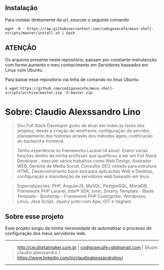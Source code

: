 
## Instalação
Para instalar diretamente da url, exucute o seguinte comando

```
wget -O - https://raw.githubusercontent.com/codigosecafe/meus-shell-scripts/master/install.sh | bash
```

## ATENÇÃO
Os arquivos presente neste repositório, passam por constante manutenção com forme aumento o meu conhecimento em Servidores baseados em Linux com Ubuntu. 

Para baixar esse repositorio via linha de comando no linux Ubuntu
```
$ wget https://github.com/codigosecafe/meus-shell-scripts/archive/master.zip -O master.zip
```
# Sobre: Claudio Alexssandro Lino

>Sou Full Stack Developer gosto de atuar em todas as fazes dos projetos, desde a criação do wireframe, configuração do servidor, planejamento das historias através dos métodos ágeis, codificação do backend e frontend. 
>
>Tenho experiência no frameworks Laravel (4 anos). Exerci varias funções dentro da minha profissão que qualificou a ser um Full Stack Developer , executei vários trabalhos como Web Design, Ilustrador WEB, Gerente de Media Social, Consultor SEO voltado para estrutura HTML, Desenvolvimento back-end para aplicações Web e Desktop, configuração e manutenção de servidores web baseado em linux. 
>

>Especializações: PHP, AngularJS, MySQL, PostgreSQL, MariaDB, Framework PHP Laravel, Intel® XDK, Ionic, Smarty Template - Blade Template - Bootstrap - Framework PHP CodeIgniter, Wordpress, Linux, Java Script, Jquery junto com Ajax, GIT e Vagrant.

## Sobre esse projeto

Esse projeto surgiu da minha necessidade de automatizar o processo de configuração dos meus servidores web.


---
> http://cecdigitalmaker.com.br | codigosecafe+git@gmail.com | Skype: claudio.alexssandro | https://www.linkedin.com/in/claudioalexssandrolino/
---